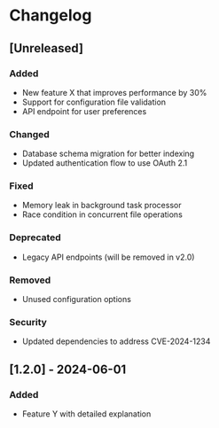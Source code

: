 # Changelog

## [Unreleased]
### Added
- New feature X that improves performance by 30%
- Support for configuration file validation
- API endpoint for user preferences

### Changed
- Database schema migration for better indexing
- Updated authentication flow to use OAuth 2.1

### Fixed
- Memory leak in background task processor
- Race condition in concurrent file operations

### Deprecated
- Legacy API endpoints (will be removed in v2.0)

### Removed
- Unused configuration options

### Security
- Updated dependencies to address CVE-2024-1234

## [1.2.0] - 2024-06-01
### Added
- Feature Y with detailed explanation
